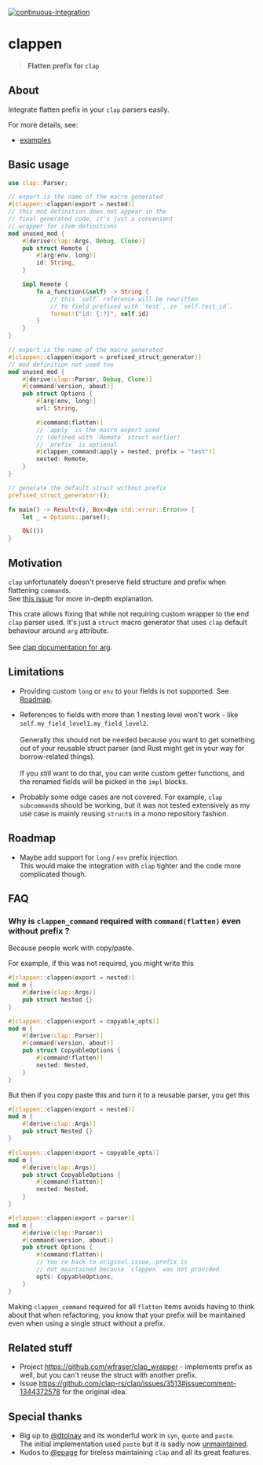 [![continuous-integration](https://github.com/killzoner/clappen/actions/workflows/continuous-integration.yml/badge.svg)](https://github.com/killzoner/clappen/actions/workflows/continuous-integration.yml)

# clappen

> **Flatten prefix for `clap`**

## About

Integrate flatten prefix in your `clap` parsers easily.

For more details, see:

- [examples](https://github.com/killzoner/clappen/tree/master/examples)

## Basic usage

```rust no_run
use clap::Parser;

// export is the name of the macro generated
#[clappen::clappen(export = nested)]
// this mod definition does not appear in the
// final generated code, it's just a convenient
// wrapper for item definitions
mod unused_mod {
    #[derive(clap::Args, Debug, Clone)]
    pub struct Remote {
        #[arg(env, long)]
        id: String,
    }

    impl Remote {
        fn a_function(&self) -> String {
            // this `self` reference will be rewritten
            // to field prefixed with `test`, ie `self.test_id`.
            format!("id: {:?}", self.id)
        }
    }
}

// export is the name of the macro generated
#[clappen::clappen(export = prefixed_struct_generator)]
// mod definition not used too
mod unused_mod {
    #[derive(clap::Parser, Debug, Clone)]
    #[command(version, about)]
    pub struct Options {
        #[arg(env, long)]
        url: String,

        #[command(flatten)]
        // `apply` is the macro export used
        // (defined with `Remote` struct earlier)
        // `prefix` is optional
        #[clappen_command(apply = nested, prefix = "test")]
        nested: Remote,
    }
}

// generate the default struct without prefix
prefixed_struct_generator!();

fn main() -> Result<(), Box<dyn std::error::Error>> {
    let _ = Options::parse();

    Ok(())
}
```

## Motivation

`clap` unfortunately doesn't preserve field structure and prefix when flattening `command`s.\
See [this issue](https://github.com/clap-rs/clap/issues/3513) for more in-depth explanation.

This crate allows fixing that while not requiring custom wrapper to the end `clap` parser used. It's just a `struct` macro generator that uses `clap` default behaviour around `arg` attribute.\
\
See [clap documentation for arg](https://docs.rs/clap/latest/clap/_derive/index.html#arg-attributes).

## Limitations

- Providing custom `long` or `env` to your fields is not supported. See [Roadmap](https://github.com/killzoner/clappen?tab=readme-ov-file#roadmap).

- References to fields with more than 1 nesting level won't work - like `self.my_field_level1.my_field_level2`.\
  \
  Generally this should not be needed because you want to get something *out* of your reusable struct parser (and Rust might get in your way for borrow-related things).\
  \
  If you *still* want to do that, you can write custom getter functions, and the renamed fields will be picked in the `impl` blocks.

- Probably some edge cases are not covered. For example, `clap` `subcommand`s should be working, but it was not tested extensively as my use case is mainly reusing `struct`s in a mono repository fashion.

## Roadmap

- Maybe add support for `long` / `env` prefix injection.\
  This would make the integration with `clap` tighter and the code more complicated though.

## FAQ

### Why is `clappen_command` required with `command(flatten)` even without prefix  ?

Because people work with copy/paste.

For example, if this was not required, you might write this

```rust
#[clappen::clappen(export = nested)]
mod m {
    #[derive(clap::Args)]
    pub struct Nested {}
}

#[clappen::clappen(export = copyable_opts)]
mod m {
    #[derive(clap::Parser)]
    #[command(version, about)]
    pub struct CopyableOptions {
        #[command(flatten)]
        nested: Nested,
    }
}
```

But then if you copy paste this and turn it to a reusable parser, you get this

```rust
#[clappen::clappen(export = nested)]
mod m {
    #[derive(clap::Args)]
    pub struct Nested {}
}

#[clappen::clappen(export = copyable_opts)]
mod m {
    #[derive(clap::Args)]
    pub struct CopyableOptions {
        #[command(flatten)]
        nested: Nested,
    }
}

#[clappen::clappen(export = parser)]
mod m {
    #[derive(clap::Parser)]
    #[command(version, about)]
    pub struct Options {
        #[command(flatten)]
        // You're back to original issue, prefix is 
        // not maintained because `clappen` was not provided
        opts: CopyableOptions,
    }
}
```

Making `clappen_command` required for all `flatten` items avoids having to think about that when refactoring, you know that your prefix will be maintained even when using a single struct without a prefix.

## Related stuff

- Project <https://github.com/wfraser/clap_wrapper> - implements prefix as well, but you can't reuse the struct with another prefix.
- Issue <https://github.com/clap-rs/clap/issues/3513#issuecomment-1344372578> for the original idea.

## Special thanks

- Big up to [@dtolnay](https://github.com/dtolnay) and its wonderful work in `syn`, `quote` and `paste`.\
  The initial implementation used `paste` but it is sadly now [unmaintained](https://github.com/dtolnay/paste/commit/6a302522990cbfd9de4e0c61d91854622f7b2999).
- Kudos to [@epage](https://github.com/epage) for tireless maintaining `clap` and all its great features.
